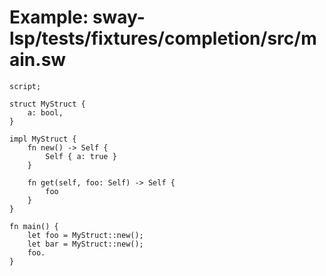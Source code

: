 # Example: sway-lsp/tests/fixtures/completion/src/main.sw

```sway
script;

struct MyStruct {
    a: bool,
}

impl MyStruct {
    fn new() -> Self {
        Self { a: true }
    }

    fn get(self, foo: Self) -> Self {
        foo
    }
}

fn main() {
    let foo = MyStruct::new();
    let bar = MyStruct::new();
    foo.
}

```
